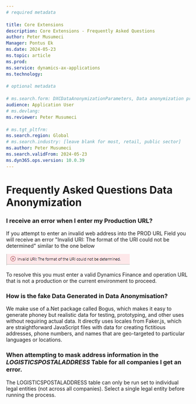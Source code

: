 ```yaml
---
# required metadata

title: Core Extensions
description: Core Extensions - Frequently Asked Questions
author: Peter Musumeci
Manager: Pontus Ek
ms.date: 2024-05-23
ms.topic: article
ms.prod: 
ms.service: dynamics-ax-applications
ms.technology: 

# optional metadata

# ms.search.form: DXCDataAnonymizationParameters, Data anonymization profiles, Frequently Asked Questions, FAQ, Scamble, Core Extensions, anonymisation, anonymization
audience: Application User
# ms.devlang: 
ms.reviewer: Peter Musumeci

# ms.tgt_pltfrm: 
ms.search.region: Global
# ms.search.industry: [leave blank for most, retail, public sector]
ms.author: Peter Musumeci
ms.search.validFrom: 2024-05-23
ms.dyn365.ops.version: 10.0.39
---
```


# 	Frequently Asked Questions Data Anonymization

### I receive an error when I enter my Production URL?

If you attempt to enter an invalid web address into the PROD URL Field you will receive an error "Invalid URI: The format of the URI could not be determined"  similar to the one below

![URL](../IMAGES/URL.png)

To resolve this you must enter a valid Dynamics Finance and operation URL that is not a production or the current environment to proceed.

### How is the fake Data Generated in Data Anonymisation?

We make use of a.Net package called Bogus, which makes it easy to generate phoney but realistic data for testing, prototyping, and other uses without requiring actual data. It directly uses locales from Faker.js, which are straightforward JavaScript files with data for creating fictitious addresses, phone numbers, and names that are geo-targeted to particular languages or locations. 

### When attempting to mask address information in the *LOGISTICSPOSTALADDRESS* Table for all companies I get an error.

The LOGISTICSPOSTALADDRESS table can only be run set to individual legal entities (not across all companies). Select a single legal entity before running the process.
